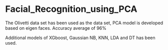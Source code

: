 # Facial_Recognition_using_PCA
The Olivetti data set has been used as the data set, PCA model is developed based on eigen faces. Accuracy average of 96% 

Additional models of XGboost, Gaussian NB, KNN, LDA and DT has been used.
